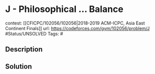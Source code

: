 # J - Philosophical … Balance

contest: [[CFICPC/102056/102056|2018-2019 ACM-ICPC, Asia East Continent Finals]]
url: https://codeforces.com/gym/102056/problem/J
#Status/UNSOLVED
Tags: #

## Description

## Solution

